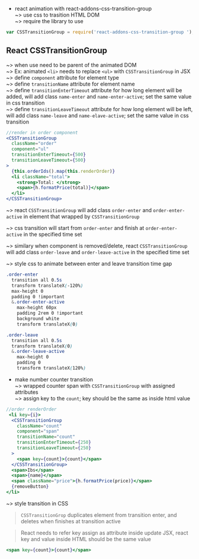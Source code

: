 * react animation with react-addons-css-transition-group  
~> use css to trasition HTML DOM  
~> require the library to use  
```js
var CSSTransitionGroup = require('react-addons-css-transition-group ');
```

## React CSSTransitionGroup  
~> when use need to be parent of the animated DOM  
~> Ex: animated `<li>` needs to replace `<ul>` with `CSSTransitionGroup` in JSX  
~> define `component` attribute for element type  
~> define `transitionName` attribute for element name  
~> define `transitionEnterTimeout` attribute for how long element will be added, will add class `name-enter` and `name-enter-active`; set the same value in css transition  
~> define `transitionLeaveTimeout` attribute for how long element will be left, will add class `name-leave` and `name-elave-active`; set the same value in css transition   
```jsx
//render in order component  
<CSSTransitionGroup
  className="order"
  component="ul"
  transitionEnterTimeout={500}
  transitionLeaveTimeout={500}
>
  {this.orderIds().map(this.renderOrder)}
  <li className="total">
    <strong>Total: </strong>
    <span>{h.formatPrice(total)}</span>
  </li>
</CSSTransitionGroup>
``` 

~> react `CSSTransitionGroup` will add class `order-enter` and `order-enter-active` in element that wrapped by `CSSTransitionGroup`  

~> css transition will start from `order-enter` and finish at `order-enter-active` in the specified time set  

~> similary when component is removed/delete, react `CSSTransitionGroup` will add class `order-leave` and `order-leave-active` in the specified time set    

~> style css to animate between enter and leave transition time gap    
```css
.order-enter
  transition all 0.5s
  transform translateX(-120%)
  max-height 0
  padding 0 !important
  &.order-enter-active
    max-height 60px
    padding 2rem 0 !important
    background white
    transform translateX(0)

.order-leave
  transition all 0.5s
  transform translateX(0)
  &.order-leave-active
    max-height 0
    padding 0
    transform translateX(120%)
```

* make number counter transition  
~> wrapped counter span with `CSSTransitionGroup` with assigned attributes  
~> assign key to the `count`; key should be the same as inside html value 
```jsx
//order renderOrder
 <li key={i}>
  <CSSTransitionGroup
    className="count"
    component="span"
    transitionName="count"
    transitionEnterTimeout={250}
    transitionLeaveTimeout={250}
  >
    <span key={count}>{count}</span>
  </CSSTransitionGroup>
  <span>Ibs</span>
  <span>{name}</span>
  <span className="price">{h.formatPrice(price)}</span>
  {removeButton}
</li>
```

~> style transition in CSS

> `CSSTransitionGrop` duplicates element from transition enter, and deletes when finishes at transition active    

> React needs to refer key assign as attribute inside update JSX, react key and value inside HTML should be the same value  
```jsx
<span key={count}>{count}</span>
```